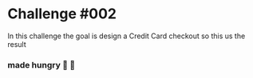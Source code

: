 # Challenge #002

In this challenge the goal is design a Credit Card checkout so this us the result

### made hungry 🌮 🍕
